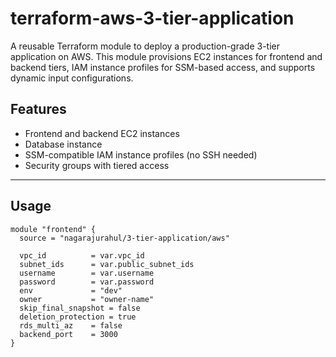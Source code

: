 # terraform-aws-3-tier-application

A reusable Terraform module to deploy a production-grade 3-tier application on AWS. This module provisions EC2 instances for frontend and backend tiers, IAM instance profiles for SSM-based access, and supports dynamic input configurations.

## Features

- Frontend and backend EC2 instances
- Database instance
- SSM-compatible IAM instance profiles (no SSH needed)
- Security groups with tiered access

---

## Usage

```hcl
module "frontend" {
  source = "nagarajurahul/3-tier-application/aws"

  vpc_id          = var.vpc_id
  subnet_ids      = var.public_subnet_ids
  username        = var.username
  password        = var.password
  env             = "dev"
  owner           = "owner-name"
  skip_final_snapshot = false
  deletion_protection = true
  rds_multi_az    = false
  backend_port    = 3000
}
